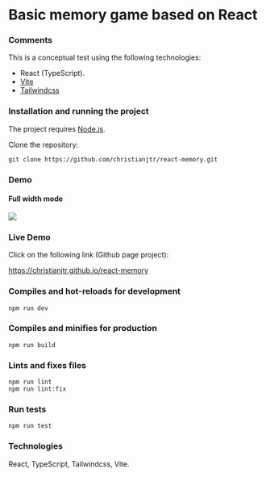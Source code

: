 # Basic memory game based on React

### Comments

This is a conceptual test using the following technologies:

- React (TypeScript).
- [Vite](https://vitejs.dev/)
- [Tailwindcss](https://tailwindcss.com/)

### Installation and running the project

The project requires [Node.js](https://nodejs.org/).

Clone the repository:

```shell
git clone https://github.com/christianjtr/react-memory.git
```

### Demo

#### Full width mode

![](demo.gif)

### Live Demo

Click on the following link (Github page project):

https://christianjtr.github.io/react-memory

### Compiles and hot-reloads for development

```
npm run dev
```

### Compiles and minifies for production

```
npm run build
```

### Lints and fixes files

```
npm run lint
npm run lint:fix
```

### Run tests

```
npm run test
```

### Technologies

React, TypeScript, Tailwindcss, Vite.
